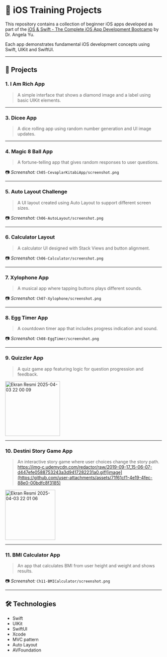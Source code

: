 # 📱 iOS Training Projects

This repository contains a collection of beginner iOS apps developed as part of the [iOS & Swift - The Complete iOS App Development Bootcamp](https://www.udemy.com/course/ios-13-app-development-bootcamp/) by Dr. Angela Yu.

Each app demonstrates fundamental iOS development concepts using Swift, UIKit and SwiftUI.

---

## 📂 Projects
### 1. I Am Rich App
> A simple interface that shows a diamond image and a label using basic UIKit elements.

---

### 3. Dicee App
> A dice rolling app using random number generation and UI image updates.

---

### 4. Magic 8 Ball App
> A fortune-telling app that gives random responses to user questions.

📷 *Screenshot:* `Ch05-CevaplarKitabiApp/screenshot.png`

---

### 5. Auto Layout Challenge
> A UI layout created using Auto Layout to support different screen sizes.

📷 *Screenshot:* `Ch06-AutoLayout/screenshot.png`

---

### 6. Calculator Layout
> A calculator UI designed with Stack Views and button alignment.

📷 *Screenshot:* `Ch06-Calculator/screenshot.png`

---

### 7. Xylophone App
> A musical app where tapping buttons plays different sounds.

📷 *Screenshot:* `Ch07-Xylophone/screenshot.png`

---

### 8. Egg Timer App
> A countdown timer app that includes progress indication and sound.

📷 *Screenshot:* `Ch08-EggTimer/screenshot.png`

---

### 9. Quizzler App
> A quiz game app featuring logic for question progression and feedback.

<img width="176" alt="Ekran Resmi 2025-04-03 22 00 09" src="https://github.com/user-attachments/assets/315bbfad-341c-4a20-9d7a-0329714e61d7" />

---

### 10. Destini Story Game App
> An interactive story game where user choices change the story path.
https://img-c.udemycdn.com/redactor/raw/2019-09-17_15-06-07-d447efe0588753243a3d9417282231a0.gif![image](https://github.com/user-attachments/assets/71f61cf1-4e19-4fec-88e0-00bdfc8f3185)
<img width="161" alt="Ekran Resmi 2025-04-03 22 01 06" src="https://github.com/user-attachments/assets/29d20f52-c2d9-4c5f-a751-4f26f9bbe8e6" />

---

### 11. BMI Calculator App
> An app that calculates BMI from user height and weight and shows results.

📷 *Screenshot:* `Ch11-BMICalculator/screenshot.png`

---

## 🛠️ Technologies

- Swift
- UIKit
- SwiftUI
- Xcode
- MVC pattern
- Auto Layout
- AVFoundation
